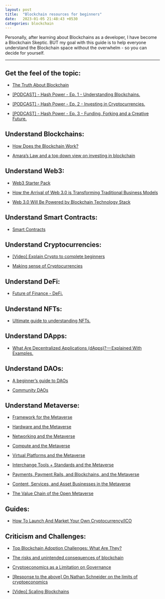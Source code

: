 ```yaml
---
layout: post
title:  "Blockchain resources for beginners"
date:   2023-01-05 21:48:43 +0530
categories: blockchain
---
```


Personally, after learning about Blockchains as a developer, I have become a Blockchain Skeptic. BUT my goal with this guide is to help everyone understand the Blockchain space without the overwhelm - so you can decide for yourself.

---

## Get the feel of the topic:

- [The Truth About Blockchain](https://hbr.org/2017/01/the-truth-about-blockchain)
    
- [[PODCAST] - Hash Power - Ep. 1 - Understanding Blockchains.](https://open.spotify.com/episode/4a31nmcocDTvl1S4V3QFNx)
    
- [[PODCAST] - Hash Power - Ep. 2 - Investing in Cryptocurrencies.](https://open.spotify.com/episode/6slXSqiBtYzTUqkVOzYLfH)
    
- [[PODCAST] - Hash Power - Ep. 3 - Funding, Forking and a Creative Future.](https://open.spotify.com/episode/0tkKfSnTFCNeOh4jCPnM3s)
    

## Understand Blockchains:

- [How Does the Blockchain Work?](https://onezero.medium.com/how-does-the-blockchain-work-98c8cd01d2ae)
    
- [Amara’s Law and a top down view on investing in blockchain](https://www.maven11.com/publications/amaras-law-investing-in-blockchain-technology)
    

## Understand Web3:

- [Web3 Starter Pack](https://docs.google.com/document/d/1SWJw_NTyUvgdB_asRzsnVyKjciW8dZbeqQeUeWsEiQc/edit#)
    
- [How the Arrival of Web 3.0 is Transforming Traditional Business Models](https://trufflesuite.com/blog/how-the-arrival-of-web-3-0-is-transforming-traditional-business-models/)
    
- [Web 3.0 Will Be Powered by Blockchain Technology Stack](https://medium.com/hackernoon/web-3-0-will-be-powered-by-blockchain-technology-stack-626ce3f828c7)
    

## Understand Smart Contracts:

- [Smart Contracts](https://trufflesuite.com/blog/how-the-arrival-of-web-3-0-is-transforming-traditional-business-models/)
    

## Understand Cryptocurrencies:

- [[Video] Explain Crypto to complete beginners](https://www.youtube.com/watch?v=VYWc9dFqROI)
    
- [Making sense of Cryptocurrencies](https://www.coindesk.com/markets/2017/08/19/making-sense-of-cryptoeconomics/)
    

## Understand DeFi:

- [Future of Finance - DeFi.](https://www.maven11.com/publications/the-future-of-finance-decentralized-finance)
    

## Understand NFTs:

- [Ultimate guide to understanding NFTs.](https://www.tomhirst.com/getting-started-with-nfts/)
    

## Understand DApps:

- [What Are Decentralized Applications (dApps)? — Explained With Examples.](https://hackernoon.com/what-are-decentralized-applications-dapps-explained-with-examples-7ff8f2c4a460)
    

## Understand DAOs:

- [A beginner’s guide to DAOs](https://linda.mirror.xyz/Vh8K4leCGEO06_qSGx-vS5lvgUqhqkCz9ut81WwCP2o)
    
- [Community DAOs](https://p.mirror.xyz/cVN3KOss0uqpZwxHQKtC4Syvn1RfXaxofFKHJuKLWS4)
    

## Understand Metaverse:

- [Framework for the Metaverse](https://www.matthewball.vc/all/forwardtothemetaverseprimer)
    
- [Hardware and the Metaverse](https://www.matthewball.vc/all/hardwaremetaverse)
    
- [Networking and the Metaverse](https://www.matthewball.vc/all/networkingmetaverse)
    
- [Compute and the Metaverse](https://www.matthewball.vc/all/computemetaverse)
    
- [Virtual Platforms and the Metaverse](https://www.matthewball.vc/all/virtualplatformsmetaverse)
    
- [Interchange Tools + Standards and the Metaverse](https://www.matthewball.vc/all/interchangemetaverse)
    
- [Payments, Payment Rails, and Blockchains, and the Metaverse](https://www.matthewball.vc/all/metaversepayments)
    
- [Content, Services, and Asset Businesses in the Metaverse](https://www.matthewball.vc/all/csametaverse)
    
- [The Value Chain of the Open Metaverse](https://www.notboring.co/p/the-value-chain-of-the-open-metaverse)
    

## Guides:

- [How To Launch And Market Your Own Cryptocurrency/ICO](https://patrickhq.medium.com/how-to-launch-and-market-your-own-cryptocurrency-ico-33dbebecf382)
    

## Criticism and Challenges:

- [Top Blockchain Adoption Challenges: What Are They?](https://101blockchains.com/blockchain-adoption-challenges/)
    
- [The risks and unintended consequences of blockchain](https://mitsloan.mit.edu/ideas-made-to-matter/risks-and-unintended-consequences-blockchain)
    
- [Cryptoeconomics as a Limitation on Governance](https://osf.io/wzf85?view_only=a10581ae9a804aa197ac39ebbba05766)
    
- [[Response to the above] On Nathan Schneider on the limits of cryptoeconomics](https://vitalik.ca/general/2021/09/26/limits.html)
    
- [[Video] Scaling Blockchains](https://www.youtube.com/watch?v=4CdO0olVfAA)